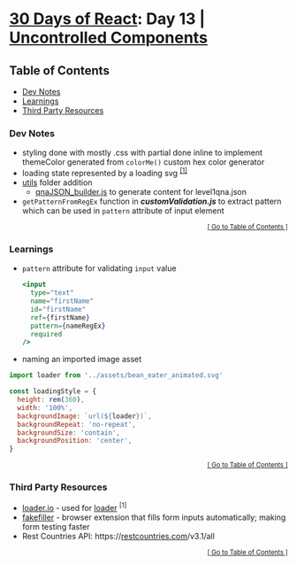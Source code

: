 <!-- omit in toc -->
# [30 Days of React](../README.md#readme): Day 13 | [Uncontrolled Components](https://github.com/Asabeneh/30-Days-Of-React/blob/master/13_Day_Controlled_Versus_Uncontrolled_Input/13_uncontrolled_input.md#readme)

<!-- omit in toc -->
## Table of Contents
- [Dev Notes](#dev-notes)
- [Learnings](#learnings)
- [Third Party Resources](#third-party-resources)

### Dev Notes
* styling done with mostly .css with partial done inline to implement themeColor generated from `colorMe()` custom hex color generator
* loading state represented by a loading svg <sup>[[1]](#1)</sup>
* [utils](./src/utils/) folder addition
  * [qnaJSON_builder.js](./src/utils/qnaJSON_builder.js) to generate content for level1qna.json
* `getPatternFromRegEx` function in ***customValidation.js*** to extract pattern which can be used in `pattern` attribute of input element

<div align="right"><sub><a href="#table-of-contents">[ Go to Table of Contents ]</a></sub></div>

### Learnings
* `pattern` attribute for validating `input` value
  ```jsx
  <input
    type="text"
    name="firstName"
    id="firstName"
    ref={firstName}
    pattern={nameRegEx}
    required
  />
  ```
* naming an imported image asset
```js
import loader from '../assets/bean_eater_animated.svg'

const loadingStyle = {
  height: rem(360),
  width: '100%',
  backgroundImage: `url(${loader})`,
  backgroundRepeat: 'no-repeat',
  backgroundSize: 'contain',
  backgroundPosition: 'center',
}
```

<div align="right"><sub><a href="#table-of-contents">[ Go to Table of Contents ]</a></sub></div>

### Third Party Resources
* [loader.io](https://loader.io) - used for [loader](./src/assets/bean_eater_animated.svg) <sup id="1">[1]</sup>
* [fakefiller](https://fakefiller.com/) - browser extension that fills form inputs automatically; making form testing faster
* Rest Countries API: https://[restcountries.com](https://restcountries.com)/v3.1/all

<div align="right"><sub><a href="#table-of-contents">[ Go to Table of Contents ]</a></sub></div>
